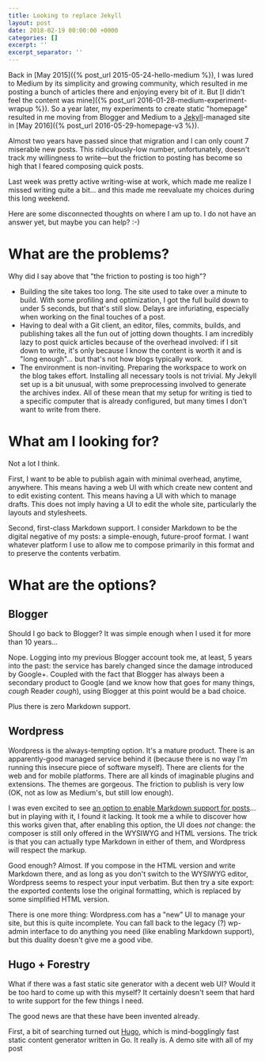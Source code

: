 ```yaml
---
title: Looking to replace Jekyll
layout: post
date: 2018-02-19 00:00:00 +0000
categories: []
excerpt: ''
excerpt_separator: ''
---
```

Back in [May 2015]({% post_url 2015-05-24-hello-medium %}), I was lured to Medium by its simplicity and growing community, which resulted in me posting a bunch of articles there and enjoying every bit of it. But [I didn't feel the content was mine]({% post_url 2016-01-28-medium-experiment-wrapup %}). So a year later, my experiments to create static "homepage" resulted in me moving from Blogger and Medium to a [Jekyll](https://jekyllrb.com/)-managed site in [May 2016]({% post_url 2016-05-29-homepage-v3 %}).

Almost two years have passed since that migration and I can only count 7 miserable new posts. This ridiculously-low number, unfortunately, doesn't track my willingness to write—but the friction to posting has become so high that I feared composing quick posts.

Last week was pretty active writing-wise at work, which made me realize I missed writing quite a bit... and this made me reevaluate my choices during this long weekend.

Here are some disconnected thoughts on where I am up to. I do not have an answer yet, but maybe you can help? :-)

# What are the problems?

Why did I say above that "the friction to posting is too high"?

* Building the site takes too long. The site used to take over a minute to build. With some profiling and optimization, I got the full build down to under 5 seconds, but that's still slow. Delays are infuriating, especially when working on the final touches of a post.
* Having to deal with a Git client, an editor, files, commits, builds, and publishing takes all the fun out of jotting down thoughts. I am incredibly lazy to post quick articles because of the overhead involved: if I sit down to write, it's only because I know the content is worth it and is "long enough"... but that's not how blogs typically work.
* The environment is non-inviting. Preparing the workspace to work on the blog takes effort. Installing all necessary tools is not trivial. My Jekyll set up is a bit unusual, with some preprocessing involved to generate the archives index. All of these mean that my setup for writing is tied to a specific computer that is already configured, but many times I don't want to write from there.

# What am I looking for?

Not a lot I think.

First, I want to be able to publish again with minimal overhead, anytime, anywhere. This means having a web UI with which create new content and to edit existing content. This means having a UI with which to manage drafts. This does not imply having a UI to edit the whole site, particularly the layouts and stylesheets.

Second, first-class Markdown support. I consider Markdown to be the digital negative of my posts: a simple-enough, future-proof format. I want whatever platform I use to allow me to compose primarily in this format and to preserve the contents verbatim.

# What are the options?

## Blogger

Should I go back to Blogger? It was simple enough when I used it for more than 10 years...

Nope. Logging into my previous Blogger account took me, at least, 5 years into the past: the service has barely changed since the damage introduced by Google+. Coupled with the fact that Blogger has always been a secondary product to Google (and we know how that goes for many things, _cough_ Reader _cough_), using Blogger at this point would be a bad choice.

Plus there is zero Markdown support.

## Wordpress

Wordpress is the always-tempting option. It's a mature product. There is an apparently-good managed service behind it (because there is no way I'm running this insecure piece of software myself). There are clients for the web and for mobile platforms. There are all kinds of imaginable plugins and extensions. The themes are gorgeous. The friction to publish is very low (OK, not as low as Medium's, but still low enough).

I was even excited to see [an option to enable Markdown support for posts](https://en.support.wordpress.com/markdown/)... but in playing with it, I found it lacking. It took me a while to discover how this works given that, after enabling this option, the UI does _not_ change: the composer is still only offered in the WYSIWYG and HTML versions. The trick is that you can actually type Markdown in either of them, and Wordpress will respect the markup.

Good enough? Almost. If you compose in the HTML version and write Markdown there, and as long as you don't switch to the WYSIWYG editor, Wordpress seems to respect your input verbatim. But then try a site export: the exported contents lose the original formatting, which is replaced by some simplified HTML version.

There is one more thing: Wordpress.com has a "new" UI to manage your site, but this is quite incomplete. You can fall back to the legacy (?) wp-admin interface to do anything you need (like enabling Markdown support), but this duality doesn't give me a good vibe.

## Hugo + Forestry

What if there was a fast static site generator with a decent web UI? Would it be too hard to come up with this myself? It certainly doesn't seem that hard to write support for the few things I need.

The good news are that these have been invented already.

First, a bit of searching turned out [Hugo](https://gohugo.io/), which is mind-bogglingly fast static content generator written in Go. It really is. A demo site with all of my post